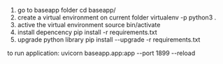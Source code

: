 1. go to baseapp folder
    cd baseapp/
2. create a virtual environment on current folder
    virtualenv -p python3 .
3. active the virtual environment
    source bin/activate
4. install depencency
    pip install -r requirements.txt
5. upgrade python library
    pip install --upgrade -r requirements.txt

to run application:
    uvicorn baseapp.app:app --port 1899 --reload